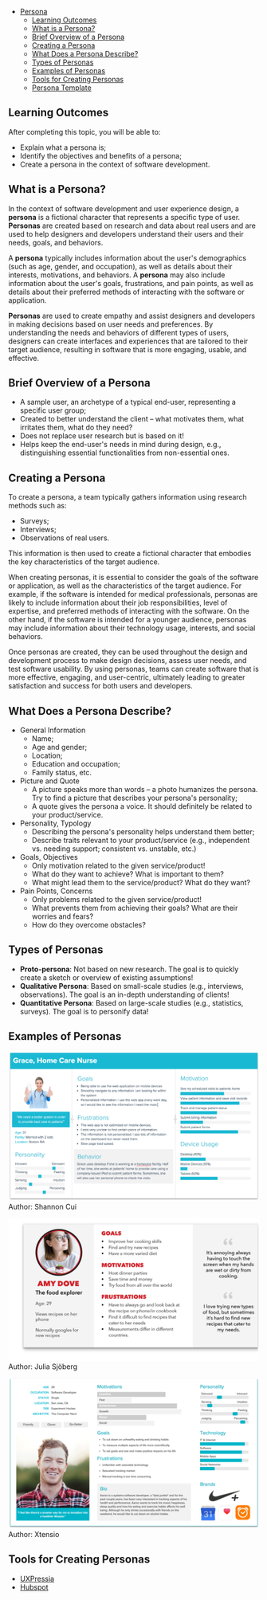 
- [Persona](#persona)
  - [Learning Outcomes](#learning-outcomes)
  - [What is a Persona?](#what-is-a-persona)
  - [Brief Overview of a Persona](#brief-overview-of-a-persona)
  - [Creating a Persona](#creating-a-persona)
  - [What Does a Persona Describe?](#what-does-a-persona-describe)
  - [Types of Personas](#types-of-personas)
  - [Examples of Personas](#examples-of-personas)
  - [Tools for Creating Personas](#tools-for-creating-personas)
  - [Persona Template](#persona-template)

## Learning Outcomes

After completing this topic, you will be able to:

- Explain what a persona is;
- Identify the objectives and benefits of a persona;
- Create a persona in the context of software development.

## What is a Persona?

In the context of software development and user experience design, a **persona** is a fictional character that represents a specific type of user. **Personas** are created based on research and data about real users and are used to help designers and developers understand their users and their needs, goals, and behaviors.

A **persona** typically includes information about the user's demographics (such as age, gender, and occupation), as well as details about their interests, motivations, and behaviors. A **persona** may also include information about the user's goals, frustrations, and pain points, as well as details about their preferred methods of interacting with the software or application.

**Personas** are used to create empathy and assist designers and developers in making decisions based on user needs and preferences. By understanding the needs and behaviors of different types of users, designers can create interfaces and experiences that are tailored to their target audience, resulting in software that is more engaging, usable, and effective.

## Brief Overview of a Persona

- A sample user, an archetype of a typical end-user, representing a specific user group;
- Created to better understand the client – what motivates them, what irritates them, what do they need?
- Does not replace user research but is based on it!
- Helps keep the end-user's needs in mind during design, e.g., distinguishing essential functionalities from non-essential ones.

## Creating a Persona

To create a persona, a team typically gathers information using research methods such as:

- Surveys;
- Interviews;
- Observations of real users.

This information is then used to create a fictional character that embodies the key characteristics of the target audience.

When creating personas, it is essential to consider the goals of the software or application, as well as the characteristics of the target audience. For example, if the software is intended for medical professionals, personas are likely to include information about their job responsibilities, level of expertise, and preferred methods of interacting with the software. On the other hand, if the software is intended for a younger audience, personas may include information about their technology usage, interests, and social behaviors.

Once personas are created, they can be used throughout the design and development process to make design decisions, assess user needs, and test software usability. By using personas, teams can create software that is more effective, engaging, and user-centric, ultimately leading to greater satisfaction and success for both users and developers.

## What Does a Persona Describe?

- General Information
  - Name;
  - Age and gender;
  - Location;
  - Education and occupation;
  - Family status, etc.
- Picture and Quote
  - A picture speaks more than words – a photo humanizes the persona. Try to find a picture that describes your persona's personality;
  - A quote gives the persona a voice. It should definitely be related to your product/service.
- Personality, Typology
  - Describing the persona's personality helps understand them better;
  - Describe traits relevant to your product/service (e.g., independent vs. needing support; consistent vs. unstable, etc.)
- Goals, Objectives
  - Only motivation related to the given service/product!
  - What do they want to achieve? What is important to them?
  - What might lead them to the service/product? What do they want?
- Pain Points, Concerns
  - Only problems related to the given service/product!
  - What prevents them from achieving their goals? What are their worries and fears?
  - How do they overcome obstacles?

## Types of Personas

- **Proto-persona**: Not based on new research. The goal is to quickly create a sketch or overview of existing assumptions!
- **Qualitative Persona**: Based on small-scale studies (e.g., interviews, observations). The goal is an in-depth understanding of clients!
- **Quantitative Persona**: Based on large-scale studies (e.g., statistics, surveys). The goal is to personify data!

## Examples of Personas

![Persona 1](persona_1.png)
Author: Shannon Cui

![Persona 2](persona_2.png)
Author: Julia Sjöberg

![Persona 3](persona_3.png)
Author: Xtensio

## Tools for Creating Personas

- [UXPressia](https://uxpressia.com/)
- [Hubspot](https://www.hubspot.com/make-my-persona)

